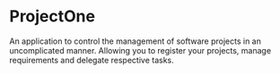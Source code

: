 # ProjectOne

An application to control the management of software projects in an uncomplicated manner. Allowing you to register your projects, manage requirements and delegate respective tasks.